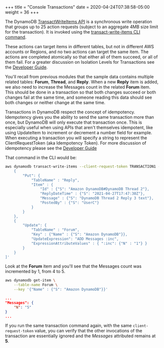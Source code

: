 +++
title = "Console Transactions"
date = 2020-04-24T07:38:58-05:00
weight = 36
+++

The DynamoDB [TransactWriteItems API](https://docs.aws.amazon.com/amazondynamodb/latest/APIReference/API_TransactWriteItems.html) is a synchronous write operation that groups up to 25 action requests (subject to an aggregate 4MB size limit for the transaction). It is invoked using the [transact-write-items CLI command](https://docs.aws.amazon.com/cli/latest/reference/dynamodb/transact-write-items.html).

These actions can target items in different tables, but not in different AWS accounts or Regions, and no two actions can target the same item. The actions are completed atomically so that either all of them succeed, or all of them fail. For a greater discussion on Isolation Levels for Transactions see the [Developer Guide](https://docs.aws.amazon.com/amazondynamodb/latest/developerguide/transaction-apis.html#transaction-isolation).

You'll recall from previous modules that the sample data contains multiple related tables: **Forum**, **Thread**, and **Reply**.  When a new **Reply** item is added, we also need to increase the Messages count in the related **Forum** item. This should be done in a transaction so that both changes succeed or both changes fail at the same time, and someone reading this data should see both changes or neither change at the same time.

Transactions in DynamoDB respect the concept of idempotency. Idempotency gives you the ability to send the same transaction more than once, but DynamoDB will only execute that transaction once.  This is especially useful when using APIs that aren't themselves idempotent, like using UpdateItem to increment or decrement a number field for example. When executing a transaction you will specify a string to represent the ClientRequestToken (aka Idempotency Token).  For more discussion of idempotency please see the [Developer Guide](https://docs.aws.amazon.com/amazondynamodb/latest/developerguide/transaction-apis.html)

That command in the CLI would be:

```bash
aws dynamodb transact-write-items --client-request-token TRANSACTION1 --transact-items '[
    {
        "Put": {
            "TableName" : "Reply",
            "Item" : {
                "Id" : {"S": "Amazon DynamoDB#DynamoDB Thread 2"},
                "ReplyDateTime" : {"S": "2021-04-27T17:47:30Z"},
                "Message" : {"S": "DynamoDB Thread 2 Reply 3 text"},
                "PostedBy" : {"S": "UserC"}
            }
        }
    },
    {
        "Update": {
            "TableName" : "Forum",
            "Key" : {"Name" : {"S": "Amazon DynamoDB"}},
            "UpdateExpression": "ADD Messages :inc",
            "ExpressionAttributeValues" : { ":inc": {"N" : "1"} }
        }
    }
]'
```

Look at the **Forum** item and you'll see that the Messages count was incremented by 1, from 4 to 5.

```bash
aws dynamodb get-item \
    --table-name Forum \
    --key '{"Name" : {"S": "Amazon DynamoDB"}}'
```

```json
...
"Messages": {
    "N": "5"
}
...
```

If you run the same transaction command again, with the same `client-request-token` value, you can verify that the other invocations of the transaction are essentially ignored and the *Messages* attributed remains at **5**.
